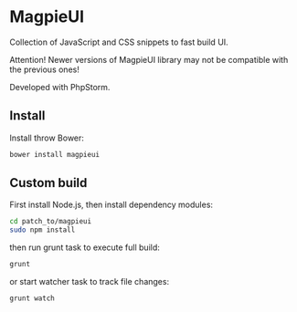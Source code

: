 MagpieUI
=======

Collection of JavaScript and CSS snippets to fast build UI.

Attention! Newer versions of MagpieUI library may not be compatible with the previous ones!

Developed with PhpStorm.

## Install

Install throw Bower:
```sh
bower install magpieui
```

## Custom build

First install Node.js, then install dependency modules:
```sh
cd patch_to/magpieui
sudo npm install
```
then run grunt task to execute full build:
```sh
grunt
```
or start watcher task to track file changes:
```sh
grunt watch
```